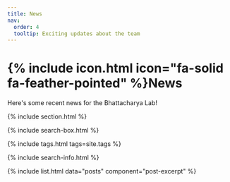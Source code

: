 ```yaml
---
title: News
nav:
  order: 4
  tooltip: Exciting updates about the team
---
```


# {% include icon.html icon="fa-solid fa-feather-pointed" %}News

Here's some recent news for the Bhattacharya Lab!

{% include section.html %}

{% include search-box.html %}

{% include tags.html tags=site.tags %}

{% include search-info.html %}

{% include list.html data="posts" component="post-excerpt" %}

